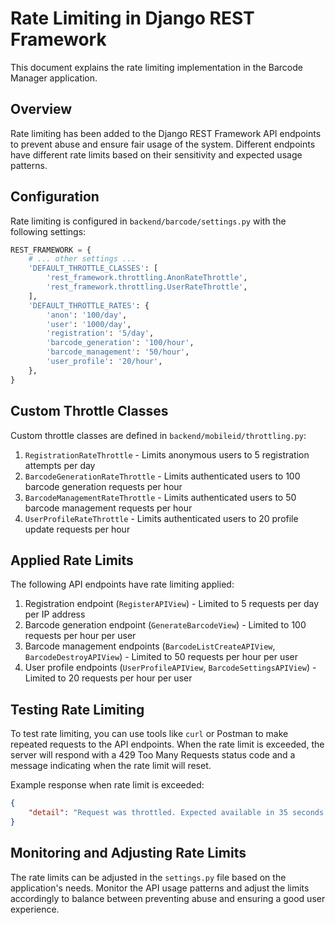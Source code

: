 # Rate Limiting in Django REST Framework

This document explains the rate limiting implementation in the Barcode Manager application.

## Overview

Rate limiting has been added to the Django REST Framework API endpoints to prevent abuse and ensure fair usage of the system. Different endpoints have different rate limits based on their sensitivity and expected usage patterns.

## Configuration

Rate limiting is configured in `backend/barcode/settings.py` with the following settings:

```python
REST_FRAMEWORK = {
    # ... other settings ...
    'DEFAULT_THROTTLE_CLASSES': [
        'rest_framework.throttling.AnonRateThrottle',
        'rest_framework.throttling.UserRateThrottle',
    ],
    'DEFAULT_THROTTLE_RATES': {
        'anon': '100/day',
        'user': '1000/day',
        'registration': '5/day',
        'barcode_generation': '100/hour',
        'barcode_management': '50/hour',
        'user_profile': '20/hour',
    },
}
```

## Custom Throttle Classes

Custom throttle classes are defined in `backend/mobileid/throttling.py`:

1. `RegistrationRateThrottle` - Limits anonymous users to 5 registration attempts per day
2. `BarcodeGenerationRateThrottle` - Limits authenticated users to 100 barcode generation requests per hour
3. `BarcodeManagementRateThrottle` - Limits authenticated users to 50 barcode management requests per hour
4. `UserProfileRateThrottle` - Limits authenticated users to 20 profile update requests per hour

## Applied Rate Limits

The following API endpoints have rate limiting applied:

1. Registration endpoint (`RegisterAPIView`) - Limited to 5 requests per day per IP address
2. Barcode generation endpoint (`GenerateBarcodeView`) - Limited to 100 requests per hour per user
3. Barcode management endpoints (`BarcodeListCreateAPIView`, `BarcodeDestroyAPIView`) - Limited to 50 requests per hour per user
4. User profile endpoints (`UserProfileAPIView`, `BarcodeSettingsAPIView`) - Limited to 20 requests per hour per user

## Testing Rate Limiting

To test rate limiting, you can use tools like `curl` or Postman to make repeated requests to the API endpoints. When the rate limit is exceeded, the server will respond with a 429 Too Many Requests status code and a message indicating when the rate limit will reset.

Example response when rate limit is exceeded:
```json
{
    "detail": "Request was throttled. Expected available in 35 seconds."
}
```

## Monitoring and Adjusting Rate Limits

The rate limits can be adjusted in the `settings.py` file based on the application's needs. Monitor the API usage patterns and adjust the limits accordingly to balance between preventing abuse and ensuring a good user experience.